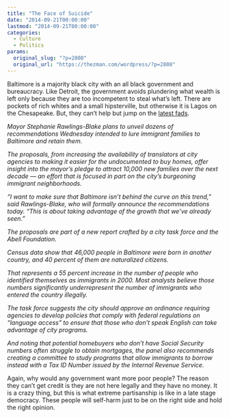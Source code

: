 ```yaml
---
title: "The Face of Suicide"
date: "2014-09-21T00:00:00"
lastmod: "2014-09-21T00:00:00"
categories:
  - Culture
  - Politics
params:
  original_slug: "?p=2808"
  original_url: "https://thezman.com/wordpress/?p=2808"
---
```


Baltimore is a majority black city with an all black government and
bureaucracy. Like Detroit, the government avoids plundering what wealth
is left only because they are too incompetent to steal what’s left.
There are pockets of rich whites and a small hipsterville, but otherwise
it is Lagos on the Chesapeake. But, they can’t help but jump on the <a
href="http://articles.baltimoresun.com/2014-09-17/news/bs-md-city-immigrants-20140917_1_task-force-city-agencies-immigrants"
rel="noopener" target="_blank">latest fads</a>.

*Mayor Stephanie Rawlings-Blake plans to unveil dozens of
recommendations Wednesday intended to lure immigrant families to
Baltimore and retain them.*

*The proposals, from increasing the availability of translators at city
agencies to making it easier for the undocumented to buy homes, offer
insight into the mayor’s pledge to attract 10,000 new families over the
next decade — an effort that is focused in part on the city’s burgeoning
immigrant neighborhoods.*

*“I want to make sure that Baltimore isn’t behind the curve on this
trend,” said Rawlings-Blake, who will formally announce the
recommendations today. “This is about taking advantage of the growth
that we’ve already seen.”*

*The proposals are part of a new report crafted by a city task force and
the Abell Foundation.*

*Census data show that 46,000 people in Baltimore were born in another
country, and 40 percent of them are naturalized citizens.*

*That represents a 55 percent increase in the number of people who
identified themselves as immigrants in 2000. Most analysts believe those
numbers significantly underrepresent the number of immigrants who
entered the country illegally.*

*The task force suggests the city should approve an ordinance requiring
agencies to develop policies that comply with federal regulations on
“language access” to ensure that those who don’t speak English can take
advantage of city programs.*

*And noting that potential homebuyers who don’t have Social Security
numbers often struggle to obtain mortgages, the panel also recommends
creating a committee to study programs that allow immigrants to borrow
instead with a Tax ID Number issued by the Internal Revenue Service.*

Again, why would any government want more poor people? The reason they
can’t get credit is they are not here legally and they have no money. It
is a crazy thing, but this is what extreme partisanship is like in a
late stage democracy. These people will self-harm just to be on the
right side and hold the right opinion.
